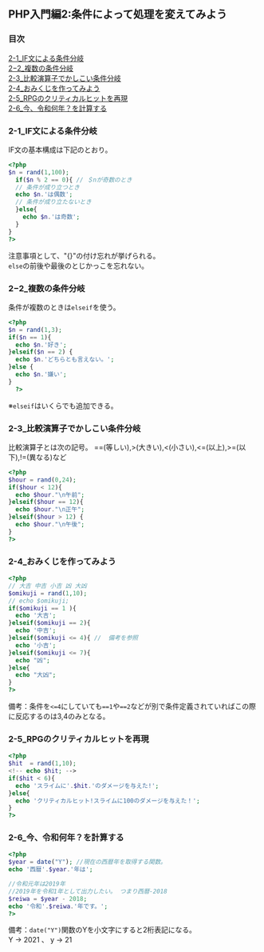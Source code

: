 ## PHP入門編2:条件によって処理を変えてみよう
### 目次
[2-1_IF文による条件分岐](#2-1_IF文による条件分岐)</br>
[2−2_複数の条件分岐](#2−2_複数の条件分岐)</br>
[2-3_比較演算子でかしこい条件分岐](#2-3_比較演算子でかしこい条件分岐)</br>
[2-4_おみくじを作ってみよう](#2-4_おみくじを作ってみよう)</br>
[2-5_RPGのクリティカルヒットを再現](#2-5_RPGのクリティカルヒットを再現)</br>
[2-6_今、令和何年？を計算する ](#2-6_今、令和何年？を計算する )</br>


### 2-1_IF文による条件分岐
IF文の基本構成は下記のとおり。
```php
<?php
$n = rand(1,100);
  if($n % 2 == 0){ // ＄nが奇数のとき
  // 条件が成り立つとき
  echo $n.'は偶数';
  // 条件が成り立たないとき
  }else{  
    echo $n.'は奇数';
  }
}
?>
```
注意事項として、"{}"の付け忘れが挙げられる。</br>
`else`の前後や最後のとじかっこを忘れない。</br>

### 2−2_複数の条件分岐
条件が複数のときは`elseif`を使う。
```php
<?php
$n = rand(1,3);
if($n == 1){
  echo $n.'好き';
}elseif($n == 2) {
  echo $n.'どちらとも言えない。';
}else {
  echo $n.'嫌い';
}
  ?>
```
※`elseif`はいくらでも追加できる。</br>

### 2-3_比較演算子でかしこい条件分岐
比較演算子とは次の記号。
==(等しい),>(大きい),<(小さい),<=(以上),>=(以下),!=(異なる)など
```php
<?php
$hour = rand(0,24);
if($hour < 12){
  echo $hour."\n午前";
}elseif($hour == 12){
  echo $hour."\n正午";
}elseif($hour > 12) {
  echo $hour."\n午後";
}
?>
```
### 2-4_おみくじを作ってみよう
```php
<?php
// 大吉 中吉 小吉 凶 大凶
$omikuji = rand(1,10);
// echo $omikuji;
if($omikuji == 1 ){
  echo '大吉';
}elseif($omikuji == 2){
  echo '中吉';
}elseif($omikuji <= 4){ //  備考を参照
  echo '小吉'; 
}elseif($omikuji <= 7){
  echo "凶";
}else{
  echo "大凶";
}
?>
```
備考：条件を`<=4`にしていても`==1`や`==2`などが別で条件定義されていればこの際に反応するのは3,4のみとなる。</br>

### 2-5_RPGのクリティカルヒットを再現
```php
<?php
$hit  = rand(1,10);
<!-- echo $hit; -->
if($hit < 6){
  echo 'スライムに'.$hit.'のダメージを与えた!';
}else{
  echo 'クリティカルヒット!スライムに100のダメージを与えた！';
}
?>
```

### 2-6_今、令和何年？を計算する
```php
<?php
$year = date("Y"); //現在の西暦年を取得する関数。
echo '西暦'.$year.'年は';

//令和元年は2019年
//2019年を令和1年として出力したい。 つまり西暦-2018
$reiwa = $year - 2018;
echo '令和'.$reiwa.'年です。';
?>
```
備考：`date("Y")`関数のYを小文字にすると2桁表記になる。</br>
Y → 2021 、 y → 21</br>
